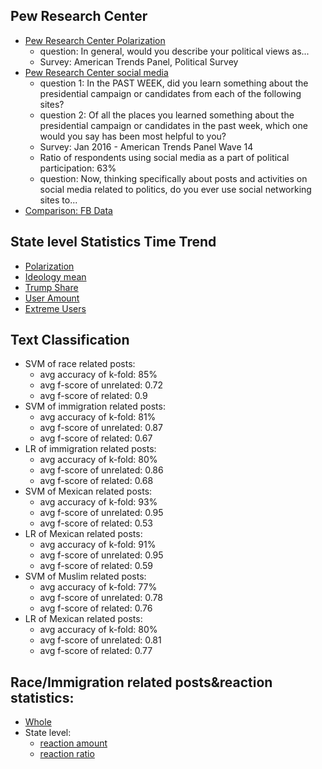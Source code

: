 ## Pew Research Center
* [Pew Research Center Polarization](https://github.com/p50042220/FB_hatecrime/tree/master/Plot/social_media)
  - question: In general, would you describe your political views as...
  - Survey: American Trends Panel, Political Survey
* [Pew Research Center social media](https://github.com/p50042220/FB_hatecrime/tree/master/Plot/polarization/pew_research_center)
  - question 1: In the PAST WEEK, did you learn something about the presidential campaign or candidates from each of the following sites?
  - question 2: Of all the places you learned something about the presidential campaign or candidates in the past week, which one would you say has been most helpful to you?
  - Survey: Jan 2016 - American Trends Panel Wave 14
  - Ratio of respondents using social media as a part of political participation: 63%
  - question: Now, thinking specifically about posts and activities on social media related to politics, do you ever use social networking sites to...
* [Comparison: FB Data](https://github.com/p50042220/FB_hatecrime/tree/master/Plot/polarization/FB/whole_time_reg)
## State level Statistics Time Trend
* [Polarization](https://github.com/p50042220/FB_hatecrime/tree/master/Plot/polarization/FB/polarization)
* [Ideology mean](https://github.com/p50042220/FB_hatecrime/tree/master/Plot/polarization/FB/ideology)
* [Trump Share](https://github.com/p50042220/FB_hatecrime/tree/master/Plot/polarization/FB/trump_share)
* [User Amount](https://github.com/p50042220/FB_hatecrime/tree/master/Plot/polarization/FB/user_amount)
* [Extreme Users](https://github.com/p50042220/FB_hatecrime/tree/master/Plot/polarization/FB/extreme_ratio)
## Text Classification
* SVM of race related posts: 
  - avg accuracy of k-fold: 85%
  - avg f-score of unrelated: 0.72
  - avg f-score of related: 0.9
* SVM of immigration related posts: 
  - avg accuracy of k-fold: 81%
  - avg f-score of unrelated: 0.87
  - avg f-score of related: 0.67
* LR of immigration related posts: 
  - avg accuracy of k-fold: 80%
  - avg f-score of unrelated: 0.86
  - avg f-score of related: 0.68
* SVM of Mexican related posts: 
  - avg accuracy of k-fold: 93%
  - avg f-score of unrelated: 0.95
  - avg f-score of related: 0.53
* LR of Mexican related posts: 
  - avg accuracy of k-fold: 91%
  - avg f-score of unrelated: 0.95
  - avg f-score of related: 0.59
* SVM of Muslim related posts: 
  - avg accuracy of k-fold: 77%
  - avg f-score of unrelated: 0.78
  - avg f-score of related: 0.76
* LR of Mexican related posts: 
  - avg accuracy of k-fold: 80%
  - avg f-score of unrelated: 0.81
  - avg f-score of related: 0.77
## Race/Immigration related posts&reaction statistics:
* [Whole](https://github.com/p50042220/FB_hatecrime/tree/master/Plot/immigration_race/whole)
* State level:
  - [reaction amount](https://github.com/p50042220/FB_hatecrime/tree/master/Plot/immigration_race/state_like_amount)
  - [reaction ratio](https://github.com/p50042220/FB_hatecrime/tree/master/Plot/immigration_race/state_like_ratio)
